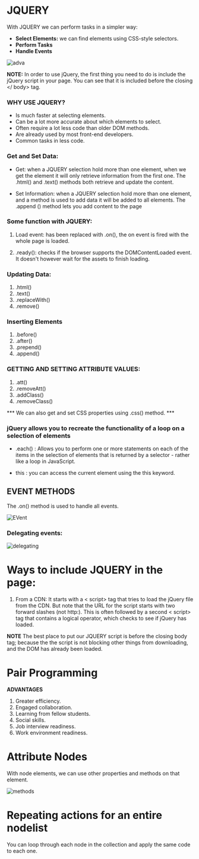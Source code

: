 # JQUERY 
With JQUERY we can perform tasks in a simpler way:
* **Select Elements:** we can find elements using CSS-style selectors.
* **Perform Tasks**
* **Handle Events**

![adva](https://4.bp.blogspot.com/-Q5FMiE1WTAY/XNrQpooTO7I/AAAAAAAABbc/sA9zb8eEcGQA9hJcdFhsslbuxc-P_UKFgCLcBGAs/s1600/features-of-jquery.png)

**NOTE:**
In order to use jQuery, the first thing you need to do is include the jQuery script in your page. You can see that it is included before the closing </ body> tag.

### WHY USE JQUERY?
* Is much faster at selecting elements.
* Can be a lot more accurate about which elements
to select.
* Often require a lot less code than older DOM
methods.
* Are already used by most front-end developers.
* Common tasks in less code. 
### Get and Set Data:
- Get: when a JQUERY selection hold more than one element, when we get the element it will only retrieve information from the first one. The .html() and  .text() methods both retrieve and update the content.

- Set Information: when a JQUERY selection hold more than one element, and a method is used to add data it will be added to all elements. The .append () method lets you add content to the page

### Some function with JQUERY:
1. Load event: has been replaced with .on(), the on event is fired with the whole page is loaded.

2. .ready(): checks if the browser supports the DOMContentLoaded event. It doesn't however wait for the assets to finish loading.

### Updating Data:
1. .html()
2. .text()
3. .replaceWith()
4. .remove()

### Inserting Elements
1. .before()
2. .after()
3. .prepend()
4. .append()

### GETTING AND SETTING ATTRIBUTE VALUES: 
1. .att()
2. .removeAtt()
3. .addClass()
4. .removeClass()

*** We can also get and set CSS properties using .css() method. ***

### jQuery allows you to recreate the functionality of a loop on a selection of elements 
* .each() : Allows you to perform one or more statements on each of the items in the selection of elements that is returned by a selector - rather like a loop in JavaScript.

* this : you can access the current element using the this keyword.

## EVENT METHODS 
The .on() method is used to handle all events.

![EVent](https://image.slidesharecdn.com/jquerybesic-150328142443-conversion-gate01/95/jquery-besic-17-638.jpg?cb=1427552893)

### Delegating events: 

![delegating](https://images.slideplayer.com/12/3493806/slides/slide_20.jpg)

# Ways to include JQUERY in the page: 
1. From a CDN: It starts with a < script> tag that tries to load the jQuery file from the CDN. But note that the URL for the script starts with two forward slashes (not http:). This is often followed by a second < script> tag that contains a logical operator, which checks to see if jQuery has loaded.

**NOTE** 
The best place to put our JQUERY script is before the closing body tag; because the the script is not blocking other things from downloading, and the DOM has already been loaded. 

# Pair Programming
**ADVANTAGES** 
1. Greater efficiency.
2. Engaged collaboration.
3. Learning from fellow students.
4. Social skills.
5. Job interview readiness.
6. Work environment readiness.

# Attribute Nodes
With node elements, we can use other properties and methods on that element. 

![methods](https://d2h0cx97tjks2p.cloudfront.net/blogs/wp-content/uploads/sites/2/2019/08/Attribute-Nodes-in-JavaScript-DOM.jpg)

# Repeating actions for an entire nodelist
You can loop through each node in the collection and apply the same code to each one. 




